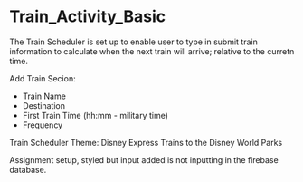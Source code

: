 # Train_Activity_Basic

The Train Scheduler is set up to enable user to type in submit train information to calculate when the next train will arrive; relative to the curretn time.

Add Train Secion:

- Train Name
- Destination
- First Train Time (hh:mm - military time)
- Frequency

Train Scheduler Theme:
Disney Express
Trains to the Disney World Parks

Assignment setup, styled but input added is not inputting in the firebase database.
